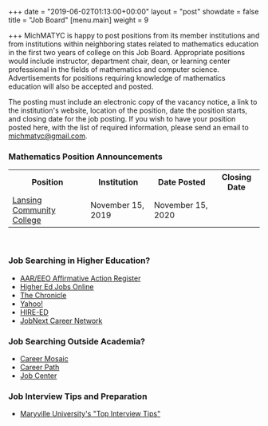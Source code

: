 +++
date = "2019-06-02T01:13:00+00:00"
layout = "post"
showdate = false
title = "Job Board"
[menu.main]
weight = 9

+++
MichMATYC is happy to post positions from its member institutions and from institutions within neighboring states related to mathematics education in the first two years of college on this Job Board. Appropriate positions would include instructor, department chair, dean, or learning center professional in the fields of mathematics and computer science. Advertisements for positions requiring knowledge of mathematics education will also be accepted and posted.

The posting must include an electronic copy of the vacancy notice, a link to the institution's website, location of the position, date the position starts, and closing date for the job posting. If you wish to have your position posted here, with the list of required information, please send an email to [michmatyc@gmail.com](mailto:michmatyc@gmail.com).

### Mathematics Position Announcements

<table class="tg">

<tr>

<th class="tg-c3ow"><b>Position</b></th>

<th class="tg-c3ow"><b>Institution</b></th>

<th class="tg-c3ow"><b>Date Posted</b></th>

<th class="tg-c3ow"><b>Closing Date</b></th>

</tr>

<tr><td><a href="http://michmatyc.org/jobboard/lansingcc-adjunct-mathematics/>Adjunct Instructor - Mathematics</td>
  <td><a href="http://www.lcc.edu">Lansing Community College</a></td>
  <td>November 15, 2019</td>
  <td>November 15, 2020</td></tr>
</table><br>


### Job Searching in Higher Education?

* [AAR/EEO Affirmative Action Register](aar-eeo.com)
* [Higher Ed Jobs Online](http://www.higheredjobs.com)
* [The Chronicle](http://www.chronicle.com)
* [Yahoo!](http://www.yahoo.com)
* [HIRE-ED](http://www.hire-ed.org)
* [JobNext Career Network](http://www.jobnext.com)

### Job Searching Outside Academia?

* [Career Mosaic](http://www.careermosaic.com)
* [Career Path](http://www.careerpath.com)
* [Job Center](http://www.jobcenter.com)

### Job Interview Tips and Preparation

* [Maryville University's "Top Interview Tips"](https://online.maryville.edu/online-masters-degrees/top-interview-tips-to-help-you-land-your-dream-job/)
